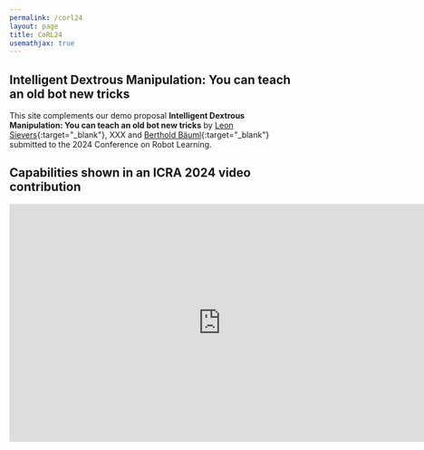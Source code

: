 ```yaml
---
permalink: /corl24
layout: page
title: CoRL24
usemathjax: true
---
```

## Intelligent Dextrous Manipulation: You can teach an old bot new tricks

This site complements our demo proposal **Intelligent Dextrous Manipulation: You can teach an old bot new tricks** by
[Leon Sievers](https://www.linkedin.com/in/leon-sievers/){:target="_blank"}, XXX and [Berthold Bäuml](https://scholar.google.com/citations?hl=en&user=fjvpDsEAAAAJ){:target="_blank"} submitted to the 2024 Conference on Robot Learning.

## Capabilities shown in an ICRA 2024 video contribution
<p align="center">
<iframe width="746" height="420" src="https://www.youtube.com/embed/CZBMXDM1_Tk?si=h0kWy-z2o0GqnrzP" title="YouTube video player" frameborder="0" allow="accelerometer; autoplay; clipboard-write; encrypted-media; gyroscope; picture-in-picture; web-share" allowfullscreen></iframe>
</p>